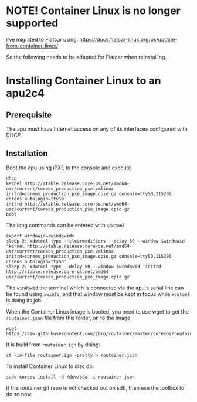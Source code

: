 # NOTE! Container Linux is no longer supported

I've migrated to Flatcar using:
https://docs.flatcar-linux.org/os/update-from-container-linux/

So the following needs to be adapted for Flatcar when reinstalling.

# Installing Container Linux to an apu2c4

## Prerequisite

The apu must have Internet access on any of its interfaces configured with
DHCP.

## Installation

Boot the apu using iPXE to the console and execute

    dhcp
    kernel http://stable.release.core-os.net/amd64-usr/current/coreos_production_pxe.vmlinuz initrd=coreos_production_pxe_image.cpio.gz console=ttyS0,115200 coreos.autologin=ttyS0
    initrd http://stable.release.core-os.net/amd64-usr/current/coreos_production_pxe_image.cpio.gz
    boot

The long commands can be entered with `xdotool`

    export windowid=<windowid>
    sleep 2; xdotool type --clearmodifiers --delay 50 --window $windowid 'kernel http://stable.release.core-os.net/amd64-usr/current/coreos_production_pxe.vmlinuz initrd=coreos_production_pxe_image.cpio.gz console=ttyS0,115200 coreos.autologin=ttyS0'
    sleep 2; xdotool type --delay 50 --window $windowid 'initrd http://stable.release.core-os.net/amd64-usr/current/coreos_production_pxe_image.cpio.gz'

The `windowid` the terminal which is connected via the apu's serial line can be
found using `xwinfo`, and that window must be kept in focus while `xdotool` is
doing its job.

When the Container Linux image is booted, you need to use wget to get the
`routainer.json` file from this folder, on to the image.

    wget https://raw.githubusercontent.com/jbro/routainer/master/coresos/routainer.json

It is build from `routainer.ign` by doing:

    ct -in-file routainer.ign -pretty > routainer.json

To install Container Linux to disc do:

    sudo coreos-install -d /dev/sda -i routainer.json

If the routainer git repo is not checked out on sdb, then use the toolbox to do
so now.
